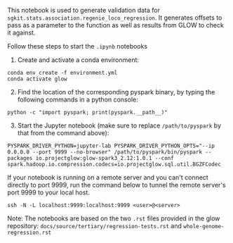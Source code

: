 This notebook is used to generate validation data for `sgkit.stats.association.regenie_loco_regression`. It generates offsets to pass as a parameter to the function as well as results from GLOW to check it against.

Follow these steps to start the `.ipynb` notebooks

1. Create and activate a conda environment:

```
conda env create -f environment.yml
conda activate glow
```

2. Find the location of the corresponding pyspark binary, by typing the following commands in a python console:

```
python -c "import pyspark; print(pyspark.__path__)"
```

3. Start the Jupyter notebook (make sure to replace `/path/to/pyspark` by that from the command above):

```
PYSPARK_DRIVER_PYTHON=jupyter-lab PYSPARK_DRIVER_PYTHON_OPTS="--ip 0.0.0.0 --port 9999 --no-browser" /path/to/pyspark/bin/pyspark --packages io.projectglow:glow-spark3_2.12:1.0.1 --conf spark.hadoop.io.compression.codecs=io.projectglow.sql.util.BGZFCodec
```

If your notebook is running on a remote server and you can't connect directly to port 9999, run the command below to tunnel the remote server's port 9999 to your local host.

```
ssh -N -L localhost:9999:localhost:9999 <user>@<server>
```

Note: The notebooks are based on the two `.rst` files provided in the glow repository: `docs/source/tertiary/regression-tests.rst` and `whole-genome-regression.rst`
